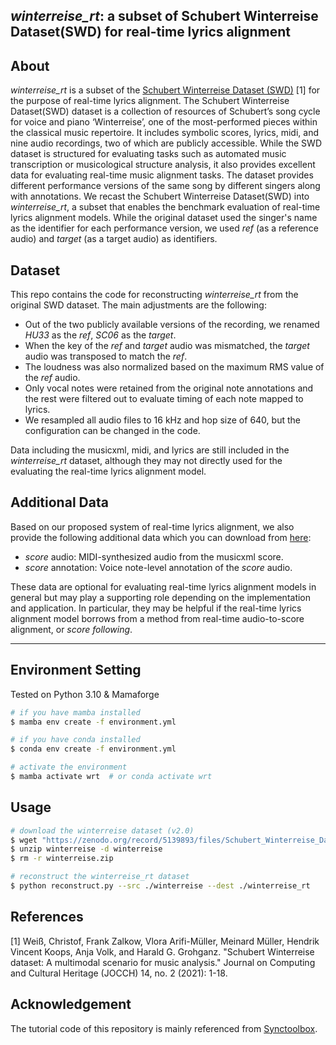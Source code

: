 ## *winterreise_rt*: a subset of Schubert Winterreise Dataset(SWD) for real-time lyrics alignment

## About
*winterreise_rt* is a subset of the [Schubert Winterreise Dataset (SWD)](https://zenodo.org/record/4122060) [1] for the purpose of real-time lyrics alignment.
The Schubert Winterreise Dataset(SWD) dataset is a collection of resources of Schubert’s song cycle for voice and piano ‘Winterreise’, one of the most-performed pieces within the classical music repertoire.
It includes symbolic scores, lyrics, midi, and nine audio recordings, two of which are publicly accessible. 
While the SWD dataset is structured for evaluating tasks such as automated music transcription or musicological structure analysis, it also provides excellent data for evaluating real-time music alignment tasks.
The dataset provides different performance versions of the same song by different singers along with annotations.
We recast the Schubert Winterreise Dataset(SWD) into *winterreise_rt*, a subset that enables the benchmark evaluation of real-time lyrics alignment models.
While the original dataset used the singer's name as the identifier for each performance version, we used *ref* (as a reference audio) and *target* (as a target audio) as identifiers.

## Dataset

This repo contains the code for reconstructing *winterreise_rt* from the original SWD dataset.
The main adjustments are the following:

- Out of the two publicly available versions of the recording, we renamed *HU33* as the *ref*, *SC06* as the *target*.
- When the key of the *ref* and *target* audio was mismatched, the *target* audio was transposed to match the *ref*. 
- The loudness was also normalized based on the maximum RMS value of the *ref* audio. 
- Only vocal notes were retained from the original note annotations and the rest were filtered out to evaluate timing of each note mapped to lyrics.
- We resampled all audio files to 16 kHz and hop size of 640, but the configuration can be changed in the code.

Data including the musicxml, midi, and lyrics are still included in the *winterreise_rt* dataset, although they may not directly used for the evaluating the real-time lyrics alignment model.

## Additional Data

Based on our proposed system of real-time lyrics alignment, we also provide the following additional data which you can download from [here](https://github.com/laurenceyoon/winterreise_rt/releases/tag/0.0.1):

- *score* audio: MIDI-synthesized audio from the musicxml score.
- *score* annotation: Voice note-level annotation of the *score* audio.

These data are optional for evaluating real-time lyrics alignment models in general but may play a supporting role depending on the implementation and application. 
In particular, they may be helpful if the real-time lyrics alignment model borrows from a method from real-time audio-to-score alignment, or *score following*.

---

## Environment Setting

Tested on Python 3.10 & Mamaforge

```bash
# if you have mamba installed
$ mamba env create -f environment.yml

# if you have conda installed
$ conda env create -f environment.yml

# activate the environment
$ mamba activate wrt  # or conda activate wrt
```

## Usage

```bash
# download the winterreise dataset (v2.0)
$ wget "https://zenodo.org/record/5139893/files/Schubert_Winterreise_Dataset_v2-0.zip?download=1" -O winterreise.zip
$ unzip winterreise -d winterreise
$ rm -r winterreise.zip

# reconstruct the winterreise_rt dataset
$ python reconstruct.py --src ./winterreise --dest ./winterreise_rt
```

## References

[1] Weiß, Christof, Frank Zalkow, Vlora Arifi-Müller, Meinard Müller, Hendrik Vincent Koops, Anja Volk, and Harald G. Grohganz. "Schubert Winterreise dataset: A multimodal scenario for music analysis." Journal on Computing and Cultural Heritage (JOCCH) 14, no. 2 (2021): 1-18.

## Acknowledgement

The tutorial code of this repository is mainly referenced from [Synctoolbox](https://github.com/meinardmueller/synctoolbox).
